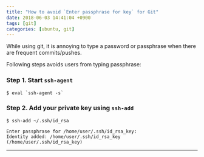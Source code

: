 ```yaml
---
title: "How to avoid `Enter passphrase for key` for Git"
date: 2018-06-03 14:41:04 +0900
tags: [git]
categories: [ubuntu, git]
---
```

While using git, it is annoying to type a password or passphrase when there are frequent commits/pushes.

Following steps avoids users from typing passphrase:
### Step 1. Start `ssh-agent`
```shell
$ eval `ssh-agent -s`
```

### Step 2. Add your private key using `ssh-add`
```shell
$ ssh-add ~/.ssh/id_rsa
```
```
Enter passphrase for /home/user/.ssh/id_rsa_key:
Identity added: /home/user/.ssh/id_rsa_key
(/home/user/.ssh/id_rsa_key)
```

---
